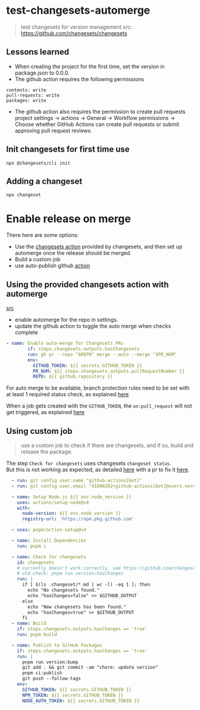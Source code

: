 # test-changesets-automerge
> test changesets for version management
> src: https://github.com/changesets/changesets

## Lessons learned
- When creating the project for the first time, set the version in package.json to 0.0.0.
- The github action requires the following permissions
```
contents: write
pull-requests: write
packages: write
```
- The github action also requires the permission to create pull requests 
project settings -> actions -> General -> Workflow permissions -> Choose whether GitHub Actions can create pull requests or submit approving pull request reviews.

## Init changesets for first time use
 `npx @changesets/cli init`

## Adding a changeset
`npx changeset`

# Enable release on merge
There here are some options:
- Use the [changesets action](https://github.com/changesets/action) provided by changesets, and then set up automerge once the release should be merged.
- Build a custom job
- use auto-publish github [action](https://github.com/JamilOmar/autopublish-changesets-action)

## Using the provided changesets action with automerge
[src](https://github.com/changesets/action/issues/310#issuecomment-2770423999)
- enable automerge for the repo in settings.
- update the github action to toggle the auto merge when checks complete


```yml
- name: Enable auto-merge for Changesets PRs
        if: steps.changesets.outputs.hasChangesets
        run: gh pr --repo "$REPO" merge --auto --merge "$PR_NUM"
        env:
          GITHUB_TOKEN: ${{ secrets.GITHUB_TOKEN }}
          PR_NUM: ${{ steps.changesets.outputs.pullRequestNumber }}
          REPO: ${{ github.repository }}
```

For auto merge to be available, branch protection rules need to be set with at least 1 required status check, as explained [here](https://github.com/orgs/community/discussions/53088#discussioncomment-5992953)

When a job gets created with the `GITHUB_TOKEN`, the `on:pull_request` will not get triggered, as explained [here](https://github.com/orgs/community/discussions/65321#discussioncomment-6861423)

## Using custom job
> use a custom job to check if there are changesets, and if so, build and release the package.

The step `Check for changesets` uses changesets `changeset status`.  
But this is not working as expected, as detailed [here](https://github.com/changesets/changesets/issues/1036) with a pr to fix it [here](https://github.com/changesets/changesets/pull/1345).

```yml
  - run: git config user.name "github-actions[bot]"
  - run: git config user.email "41898282+github-actions[bot]@users.noreply.github.com"

  - name: Setup Node.js ${{ env.node_version }}
    uses: actions/setup-node@v4
    with:
      node-version: ${{ env.node_version }}
      registry-url: 'https://npm.pkg.github.com'

  - uses: pnpm/action-setup@v4

  - name: Install Dependencies
    run: pnpm i

  - name: Check for changesets
    id: changesets
    # currently doesn't work correctly, see https://github.com/changesets/changesets/issues/1036
    # old check: pnpm run version:hasChanges
    run: |
      if [ $(ls .changeset/*.md | wc -l) -eq 1 ]; then
        echo "No changesets found."
        echo "hasChanges=false" >> $GITHUB_OUTPUT
      else
        echo "New changesets has been found."
        echo "hasChanges=true" >> $GITHUB_OUTPUT
      fi
  - name: Build
    if: steps.changesets.outputs.hasChanges == 'true'
    run: pnpm build

  - name: Publish to GitHub Packages
    if: steps.changesets.outputs.hasChanges == 'true'
    run: |
      pnpm run version:bump
      git add . && git commit -am "chore: update version"
      pnpm ci:publish
      git push --follow-tags
    env:
      GITHUB_TOKEN: ${{ secrets.GITHUB_TOKEN }}
      NPM_TOKEN: ${{ secrets.GITHUB_TOKEN }}
      NODE_AUTH_TOKEN: ${{ secrets.GITHUB_TOKEN }}
```

